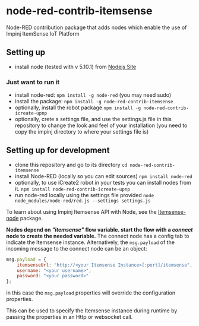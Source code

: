 # node-red-contrib-itemsense
Node-RED contribution package that adds nodes which enable the use of Impinj ItemSense IoT Platform

## Setting up
- install node (tested with v 5.10.1) from [Nodejs Site](https://nodejs.org/en/download/)

### Just want to run it
- install node-red: `npm install -g node-red` (you may need sudo)
- install the package: `npm install -g node-red-contrib-itemsense`
- optionally, install the robot package `npm install -g node-red-contrib-icreate-upnp`
- optionally, crete a settings file, and use the settings.js file in this repository to change the look and feel of your installation (you need to copy the impinj directory to where your settings file is)

## Setting up for development
- clone this repository and go to its directory `cd node-red-contrib-itemsense`
- install Node-RED (locally so you can edit sources) `npm install node-red`
- optionally, to use iCreate2 robot in your tests you can install nodes from it. `npm install node-red-contrib-icreate-upnp` 
- run node-red locally using the settings file provided `node node_modules/node-red/red.js --settings settings.js`


To learn about using Impinj Itemsense API with Node, see the [Itemsense-node](https://www.npmjs.com/package/itemsense-node) package.

**Nodes depend on _"itemsense"_ flow variable. start the flow with a _connect_ node to create the needed
variable.** The connect node has a config tab to indicate the Itemsense instance. Alternatively, the `msg.payload` of the incoming message to the connect node can be an object:
```javascript
msg.payload = {
    itemsenseUrl: "http://<your Itemsense Instance>[:port]/itemsense",
    username: "<your username>",
    password: "<your password>"
};
```
in this case the `msg.payload` properties will override the configuration properties. 


This can be used to specify the Itemsense instance during runtime by passing the properties in an
Http or websocket call.


